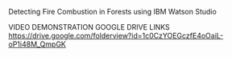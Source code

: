 Detecting Fire Combustion in Forests using IBM Watson Studio

VIDEO DEMONSTRATION GOOGLE DRIVE LINKS
https://drive.google.com/folderview?id=1c0CzYOEGczfE4oOaiL-oP1i48M_QmpGK
